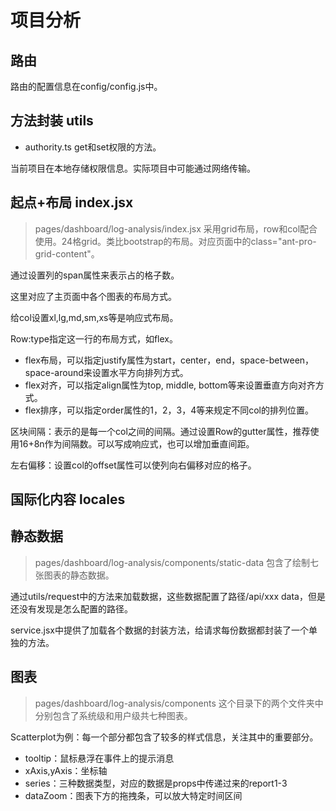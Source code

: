
# 项目分析

## 路由
路由的配置信息在config/config.js中。

## 方法封装 utils
- authority.ts
get和set权限的方法。

当前项目在本地存储权限信息。实际项目中可能通过网络传输。

## 起点+布局 index.jsx
> pages/dashboard/log-analysis/index.jsx
采用grid布局，row和col配合使用。24格grid。类比bootstrap的布局。对应页面中的class="ant-pro-grid-content"。

通过设置列的span属性来表示占的格子数。

这里对应了主页面中各个图表的布局方式。

给col设置xl,lg,md,sm,xs等是响应式布局。

Row:type指定这一行的布局方式，如flex。
- flex布局，可以指定justify属性为start，center，end，space-between，space-around来设置水平方向排列方式。
- flex对齐，可以指定align属性为top, middle, bottom等来设置垂直方向对齐方式。
- flex排序，可以指定order属性的1，2，3，4等来规定不同col的排列位置。

区块间隔：表示的是每一个col之间的间隔。通过设置Row的gutter属性，推荐使用16+8n作为间隔数。可以写成响应式，也可以增加垂直间距。

左右偏移：设置col的offset属性可以使列向右偏移对应的格子。

## 国际化内容 locales

## 静态数据
> pages/dashboard/log-analysis/components/static-data
包含了绘制七张图表的静态数据。

通过utils/request中的方法来加载数据，这些数据配置了路径/api/xxx data，但是还没有发现是怎么配置的路径。

service.jsx中提供了加载各个数据的封装方法，给请求每份数据都封装了一个单独的方法。

## 图表
> pages/dashboard/log-analysis/components
这个目录下的两个文件夹中分别包含了系统级和用户级共七种图表。

Scatterplot为例：每一个部分都包含了较多的样式信息，关注其中的重要部分。
- tooltip：鼠标悬浮在事件上的提示消息
- xAxis,yAxis：坐标轴
- series：三种数据类型，对应的数据是props中传递过来的report1-3
- dataZoom：图表下方的拖拽条，可以放大特定时间区间